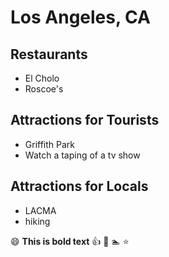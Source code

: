 # Los Angeles, CA
## Restaurants

- El Cholo
- Roscoe's

## Attractions for Tourists

- Griffith Park
- Watch a taping of a tv show

## Attractions for Locals

- LACMA
- hiking

:smile: **This is bold text** :thumbsup: :camel: :swimmer: :star:
